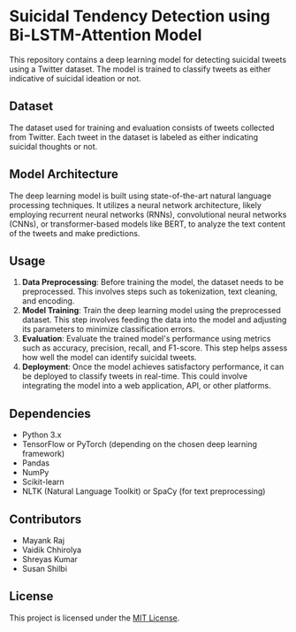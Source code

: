 # Suicidal Tendency Detection using Bi-LSTM-Attention Model
This repository contains a deep learning model for detecting suicidal tweets using a Twitter dataset. The model is trained to classify tweets as either indicative of suicidal ideation or not.

## Dataset

The dataset used for training and evaluation consists of tweets collected from Twitter. Each tweet in the dataset is labeled as either indicating suicidal thoughts or not.

## Model Architecture

The deep learning model is built using state-of-the-art natural language processing techniques. It utilizes a neural network architecture, likely employing recurrent neural networks (RNNs), convolutional neural networks (CNNs), or transformer-based models like BERT, to analyze the text content of the tweets and make predictions.

## Usage

1. **Data Preprocessing**: Before training the model, the dataset needs to be preprocessed. This involves steps such as tokenization, text cleaning, and encoding.
2. **Model Training**: Train the deep learning model using the preprocessed dataset. This step involves feeding the data into the model and adjusting its parameters to minimize classification errors.
3. **Evaluation**: Evaluate the trained model's performance using metrics such as accuracy, precision, recall, and F1-score. This step helps assess how well the model can identify suicidal tweets.
4. **Deployment**: Once the model achieves satisfactory performance, it can be deployed to classify tweets in real-time. This could involve integrating the model into a web application, API, or other platforms.

## Dependencies

- Python 3.x
- TensorFlow or PyTorch (depending on the chosen deep learning framework)
- Pandas
- NumPy
- Scikit-learn
- NLTK (Natural Language Toolkit) or SpaCy (for text preprocessing)

## Contributors

- Mayank Raj
- Vaidik Chhirolya
- Shreyas Kumar
- Susan Shilbi

## License

This project is licensed under the [MIT License](LICENSE).


